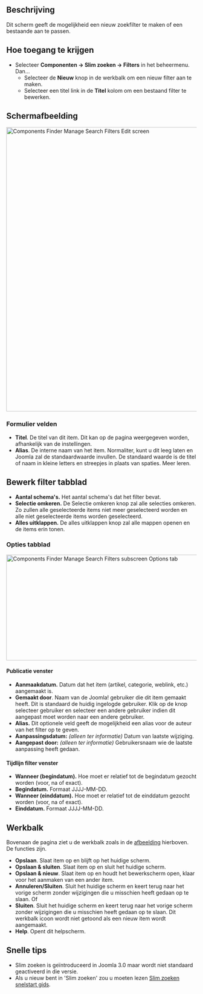 <!-- Filename: Help4.x:Smart_Search:_New_or_Edit_Filter / Display title: Slim zoeken: Nieuw of bewerk filter -->

## Beschrijving

Dit scherm geeft de mogelijkheid een nieuw zoekfilter te maken of een
bestaande aan te passen.

## Hoe toegang te krijgen

- Selecteer **Componenten → Slim zoeken → Filters** in het
  beheermenu. Dan...
  - Selecteer de **Nieuw** knop in de werkbalk om een nieuw filter aan
    te maken.
  - Selecteer een titel link in de **Titel** kolom om een bestaand
    filter te bewerken.

## Schermafbeelding

<img
src="https://docs.joomla.org/images/thumb/b/b6/Help-4x-Components-Finder-Manage-Search-Filters-Edit-screen-nl.png/800px-Help-4x-Components-Finder-Manage-Search-Filters-Edit-screen-nl.png.jpeg"
decoding="async"
srcset="https://docs.joomla.org/images/b/b6/Help-4x-Components-Finder-Manage-Search-Filters-Edit-screen-nl.png 1.5x"
data-file-width="1187" data-file-height="1113" width="800" height="750"
alt="Components Finder Manage Search Filters Edit screen" />

### Formulier velden

- **Titel**. De titel van dit item. Dit kan op de pagina weergegeven
  worden, afhankelijk van de instellingen.
- **Alias**. De interne naam van het item. Normaliter, kunt u dit leeg
  laten en Joomla zal de standaardwaarde invullen. De standaard waarde
  is de titel of naam in kleine letters en streepjes in plaats van
  spaties. Meer
  leren.

## Bewerk filter tabblad

- **Aantal schema's.** Het aantal schema's dat het filter bevat.
- **Selectie omkeren.** De Selectie omkeren knop zal alle selecties
  omkeren. Zo zullen alle geselecteerde items niet meer geselecteerd
  worden en alle niet geselecteerde items worden geselecteerd.
- **Alles uitklappen.** De alles uitklappen knop zal alle mappen openen
  en de items erin tonen.

### Opties tabblad

<img
src="https://docs.joomla.org/images/thumb/4/47/Help-4x-Components-Finder-Manage-Search-Filters-subscreen-Options-tab-nl.png/800px-Help-4x-Components-Finder-Manage-Search-Filters-subscreen-Options-tab-nl.png.jpeg"
decoding="async"
srcset="https://docs.joomla.org/images/thumb/4/47/Help-4x-Components-Finder-Manage-Search-Filters-subscreen-Options-tab-nl.png/1200px-Help-4x-Components-Finder-Manage-Search-Filters-subscreen-Options-tab-nl.png.jpeg 1.5x, https://docs.joomla.org/images/4/47/Help-4x-Components-Finder-Manage-Search-Filters-subscreen-Options-tab-nl.png 2x"
data-file-width="1214" data-file-height="423" width="800" height="279"
alt="Components Finder Manage Search Filters subscreen Options tab" />

#### Publicatie venster

- **Aanmaakdatum.** Datum dat het item (artikel, categorie, weblink,
  etc.) aangemaakt is.
- **Gemaakt door**. Naam van de Joomla! gebruiker die dit item gemaakt
  heeft. Dit is standaard de huidig ingelogde gebruiker. Klik op de knop
  selecteer gebruiker en selecteer een andere gebruiker indien dit
  aangepast moet worden naar een andere gebruiker.
- **Alias.** Dit optionele veld geeft de mogelijkheid een alias voor de
  auteur van het filter op te geven.
- **Aanpassingsdatum:** *(alleen ter informatie)* Datum van laatste
  wijziging.
- **Aangepast door:** *(alleen ter informatie)* Gebruikersnaam wie de
  laatste aanpassing heeft gedaan.

#### Tijdlijn filter venster

- **Wanneer (begindatum).** Hoe moet er relatief tot de begindatum
  gezocht worden (voor, na of exact).
- **Begindatum.** Formaat JJJJ-MM-DD.
- **Wanneer (einddatum).** Hoe moet er relatief tot de einddatum gezocht
  worden (voor, na of exact).
- **Einddatum.** Formaat JJJJ-MM-DD.

## Werkbalk

Bovenaan de pagina ziet u de werkbalk zoals in de
[afbeelding](#Schermafbeelding) hierboven. De functies zijn.

- **Opslaan**. Slaat item op en blijft op het huidige scherm.
- **Opslaan & sluiten**. Slaat item op en sluit het huidige scherm.
- **Opslaan & nieuw**. Slaat item op en houdt het bewerkscherm open,
  klaar voor het aanmaken van een ander item.
- **Annuleren/Sluiten**. Sluit het huidige scherm en keert terug naar
  het vorige scherm zonder wijzigingen die u misschien heeft gedaan op
  te slaan. Of
- **Sluiten**. Sluit het huidige scherm en keert terug naar het vorige
  scherm zonder wijzigingen die u misschien heeft gedaan op te slaan.
  Dit werkbalk icoon wordt niet getoond als een nieuw item wordt
  aangemaakt.
- **Help**. Opent dit helpscherm.

## Snelle tips

- Slim zoeken is geïntroduceerd in Joomla 3.0 maar wordt niet standaard
  geactiveerd in die versie.
- Als u nieuw bent in 'Slim zoeken' zou u moeten lezen [Slim zoeken
  snelstart
  gids](https://docs.joomla.org/Smart_Search_quickstart_guide "Smart Search quickstart guide").
